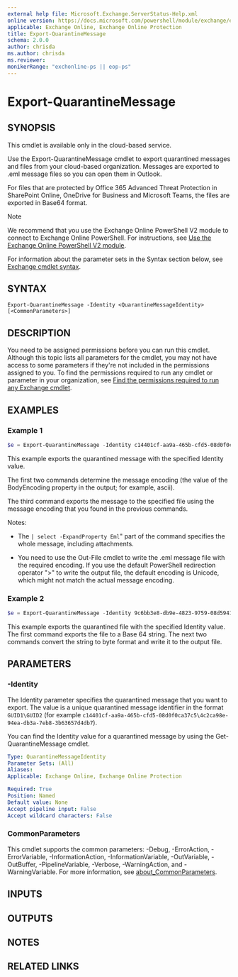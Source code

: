 ```yaml
---
external help file: Microsoft.Exchange.ServerStatus-Help.xml
online version: https://docs.microsoft.com/powershell/module/exchange/export-quarantinemessage
applicable: Exchange Online, Exchange Online Protection
title: Export-QuarantineMessage
schema: 2.0.0
author: chrisda
ms.author: chrisda
ms.reviewer:
monikerRange: "exchonline-ps || eop-ps"
---
```


# Export-QuarantineMessage

## SYNOPSIS
This cmdlet is available only in the cloud-based service.

Use the Export-QuarantineMessage cmdlet to export quarantined messages and files from your cloud-based organization. Messages are exported to .eml message files so you can open them in Outlook.

For files that are protected by Office 365 Advanced Threat Protection in SharePoint Online, OneDrive for Business and Microsoft Teams, the files are exported in Base64 format.

> [!NOTE]
> We recommend that you use the Exchange Online PowerShell V2 module to connect to Exchange Online PowerShell. For instructions, see [Use the Exchange Online PowerShell V2 module](https://docs.microsoft.com/powershell/exchange/exchange-online/exchange-online-powershell-v2/exchange-online-powershell-v2).

For information about the parameter sets in the Syntax section below, see [Exchange cmdlet syntax](https://docs.microsoft.com/powershell/exchange/exchange-server/exchange-cmdlet-syntax).

## SYNTAX

```
Export-QuarantineMessage -Identity <QuarantineMessageIdentity> [<CommonParameters>]
```

## DESCRIPTION
You need to be assigned permissions before you can run this cmdlet. Although this topic lists all parameters for the cmdlet, you may not have access to some parameters if they're not included in the permissions assigned to you. To find the permissions required to run any cmdlet or parameter in your organization, see [Find the permissions required to run any Exchange cmdlet](https://docs.microsoft.com/powershell/exchange/exchange-server/find-exchange-cmdlet-permissions).

## EXAMPLES

### Example 1
```powershell
$e = Export-QuarantineMessage -Identity c14401cf-aa9a-465b-cfd5-08d0f0ca37c5\4c2ca98e-94ea-db3a-7eb8-3b63657d4db7; $e.BodyEncoding; $e | select -ExpandProperty Eml | Out-File "C:\My Documents\Export1_ascii.eml" -Encoding ascii
```

This example exports the quarantined message with the specified Identity value.

The first two commands determine the message encoding (the value of the BodyEncoding property in the output; for example, ascii).

The third command exports the message to the specified file using the message encoding that you found in the previous commands.

Notes:

- The `| select -ExpandProperty Eml`" part of the command specifies the whole message, including attachments.

- You need to use the Out-File cmdlet to write the .eml message file with the required encoding. If you use the default PowerShell redirection operator ">" to write the output file, the default encoding is Unicode, which might not match the actual message encoding.

### Example 2
```powershell
$e = Export-QuarantineMessage -Identity 9c6bb3e8-db9e-4823-9759-08d594179bd3\7fec89fe-41b0-ae67-4887-5bede017d111; $bytes = [Convert]::FromBase64String($e.eml); [IO.File]::WriteAllBytes("C:\My Documents\Export1.txt", $bytes)
```

This example exports the quarantined file with the specified Identity value. The first command exports the file to a Base 64 string. The next two commands convert the string to byte format and write it to the output file.

## PARAMETERS

### -Identity
The Identity parameter specifies the quarantined message that you want to export. The value is a unique quarantined message identifier in the format `GUID1\GUID2` (for example `c14401cf-aa9a-465b-cfd5-08d0f0ca37c5\4c2ca98e-94ea-db3a-7eb8-3b63657d4db7`).

You can find the Identity value for a quarantined message by using the Get-QuarantineMessage cmdlet.

```yaml
Type: QuarantineMessageIdentity
Parameter Sets: (All)
Aliases:
Applicable: Exchange Online, Exchange Online Protection

Required: True
Position: Named
Default value: None
Accept pipeline input: False
Accept wildcard characters: False
```

### CommonParameters
This cmdlet supports the common parameters: -Debug, -ErrorAction, -ErrorVariable, -InformationAction, -InformationVariable, -OutVariable, -OutBuffer, -PipelineVariable, -Verbose, -WarningAction, and -WarningVariable. For more information, see [about_CommonParameters](https://go.microsoft.com/fwlink/p/?LinkID=113216).

## INPUTS

###  

## OUTPUTS

###  

## NOTES

## RELATED LINKS

